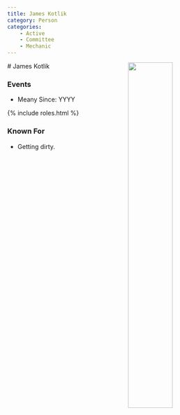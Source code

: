 ```yaml
---
title: James Kotlik
category: Person
categories:
    - Active
    - Committee
    - Mechanic
---
```

<img src="/img/2020-James-Kotlick.jpeg" style="width: 45%;" align="right">
# James Kotlik

### Events
- Meany Since: YYYY

{% include roles.html %}

### Known For
- Getting dirty.
